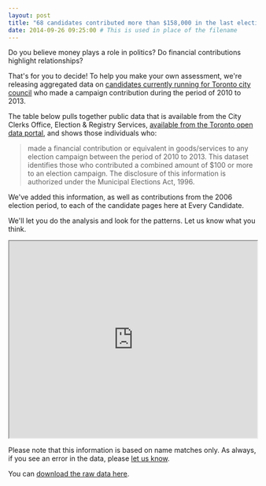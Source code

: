 ```yaml
---
layout: post
title: "68 candidates contributed more than $158,000 in the last election"
date: 2014-09-26 09:25:00 # This is used in place of the filename
---
```


Do you believe money plays a role in politics? Do financial contributions highlight relationships? 

That's for you to decide! To help you make your own assessment, we're releasing aggregated data on [candidates currently running for Toronto city council](/candidates/) who made a campaign contribution during the period of 2010 to 2013.

The table below pulls together public data that is available from the City Clerks Office, Election & Registry Services, [available from the Toronto open data portal](http://www1.toronto.ca/wps/portal/contentonly?vgnextoid=b2f35e26770e6310VgnVCM1000003dd60f89RCRD), and shows those individuals who:

> made a financial contribution or equivalent in goods/services to any election campaign between the period of 2010 to 2013. This dataset identifies those who contributed a combined amount of $100 or more to an election campaign. The disclosure of this information is authorized under the Municipal Elections Act, 1996.


We've added this information, as well as contributions from the 2006 election period, to each of the candidate pages here at Every Candidate.

We'll let you do the analysis and look for the patterns. Let us know what you think.

<iframe src="https://docs.google.com/spreadsheets/d/1ePIktd1I-U9DsVfeSrHWAN9-dMfefCgaBWwwHFwH0J0/pubhtml?gid=1667502912&amp;single=true&amp;widget=true&amp;headers=false" style="width:100%; min-height: 400px;"></iframe>

Please note that this information is based on name matches only. As always, if you see an error in the data, please <a href="mailto:everycandidate@gmail.com">let us know</a>.

You can [download the raw data here](https://docs.google.com/spreadsheets/d/1ePIktd1I-U9DsVfeSrHWAN9-dMfefCgaBWwwHFwH0J0/edit?usp=sharing).
